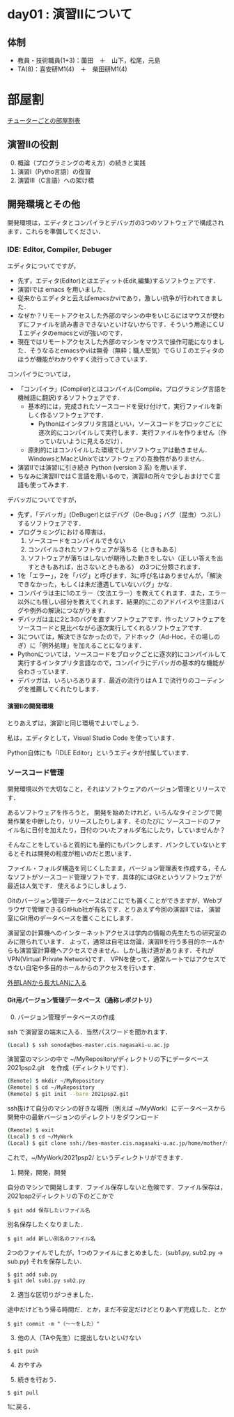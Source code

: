 # day01 : 演習Ⅱについて

## 体制

- 教員・技術職員(1+3)：薗田　＋　山下，松尾，元島
- TA(8)：喜安研M1(4)　＋　柴田研M1(4)

# 部屋割

[チューターごとの部屋割表](/lodgings.pdf)
## 演習Ⅱの役割

0. 概論（プログラミングの考え方）の続きと実践
1. 演習Ⅰ（Pytho言語）の復習
2. 演習Ⅲ（C言語）への架け橋

## 開発環境とその他

開発環境は，エディタとコンパイラとデバッガの3つのソフトウェアで構成されます．これらを準備してください．

### IDE: Editor, Compiler, Debuger

エディタについてですが，
- 先ず，エディタ(Editor)とはエディット(Edit,編集)するソフトウェアです．
- 演習Ⅰでは emacs を用いました．
- 従来からエディタと云えばemacsかviであり，激しい抗争が行われてきました．
- なぜか？リモートアクセスした外部のマシンの中をいじるにはマウスが使わずにファイルを読み書きできないといけないからです．そういう用途にＣＵＩエディタのemacsとviが強いのです．
- 現在ではリモートアクセスした外部のマシンをマウスで操作可能になりました．そうなるとemacsやviは無骨（無粋；職人堅気）でＧＵＩのエディタのほうが機能がわかりやすく流行ってきています．

コンパイラについては，
- 「コンパイラ」(Compiler)とはコンパイル(Compile，プログラミング言語を機械語に翻訳)するソフトウェアです．
  - 基本的には，完成されたソースコードを受け付けて，実行ファイルを新しく作るソフトウェアです．
    - Pythonはインタプリタ言語といい，ソースコードをブロックごとに逐次的にコンパイルして実行します．実行ファイルを作りません（作っていないように見えるだけ）．
  - 原則的にはコンパイルした環境でしかソフトウェアは動きません．WindowsとMacとUnixではソフトウェアの互換性がありません．
- 演習Ⅱでは演習Ⅰに引き続き Python (version 3 系) を用います．
- ちなみに演習ⅢではＣ言語を用いるので，演習Ⅱの所々で少しおまけでＣ言語も使ってみます．

デバッガについてですが，
- 先ず，「デバッガ」(DeBuger)とはデバグ（De-Bug；バグ（昆虫）つぶし）するソフトウェアです．
- プログラミングにおける障害は，
  1. ソースコードをコンパイルできない
  2. コンパイルされたソフトウェアが落ちる（ときもある）
  3. ソフトウェアが落ちはしないが期待した動きをしない（正しい答えを出すときもあれば，出さないときもある）
  の3つに分類されます．
- 1を「エラー」，2を「バグ」と呼びます．3に呼び名はありませんが，「解決できなかった，もしくは未だ遭遇していないバグ」かな．
- コンパイラは主に1のエラー（文法エラー）を教えてくれます．また，エラー以外にも怪しい部分を教えてくれます．結果的にこのアドバイスや注意はバグや例外の解決につながります．
- デバッガは主に2と3のバグを直すソフトウェアです．作ったソフトウェアをソースコードと見比べながら逐次実行してくれるソフトウェアです．
- 3については，解決できなかったので，アドホック（Ad-Hoc，その場しのぎ）に「例外処理」を加えることになります．
- Pythonについては，ソースコードをブロックごとに逐次的にコンパイルして実行するインタプリタ言語なので，コンパイラにデバッガの基本的な機能が合わさっています．
- デバッガは，いろいろあります．最近の流行りはＡＩで流行りのコーディングを推薦してくれたりします．

#### 演習Ⅱの開発環境

とりあえずは，演習Ⅰと同じ環境でよいでしょう．

私は，エディタとして，Visual Studio Code を使っています．

Python自体にも「IDLE Editor」というエディタが付属しています．

### ソースコード管理

開発環境以外で大切なこと，それはソフトウェアのバージョン管理とリリースです．

あるソフトウェアを作ろうと， 開発を始めたけれど，いろんなタイミングで開発作業を中断したり，リリースしたりします．そのたびに
ソースコードのファイル名に日付を加えたり，日付のついたフォルダ名にしたり，していませんか？

そんなことをしていると質的にも量的にもパンクします．パンクしていないとするとそれは開発の粒度が粗いのだと思います．

ファイル・フォルダ構造を同じくしたまま，バージョン管理表を作成する，そんなソフトがソースコード管理ソフトです．具体的にはGitというソフトウェアが最近は人気です．
使えるようにしましょう．

Gitのバージョン管理データベースはどこにでも置くことができますが，Webブラウザで管理できるGitHub社が有名です．とりあえず今回の演習Ⅱでは，
演習室にGit用のデータベースを置くことにします．

演習室の計算機へのインターネットアクセスは学内の情報の先生たちの研究室のみに限られています．
よって，通常は自宅は勿論，演習Ⅱを行う多目的ホールからも演習室計算機へアクセスできません．しかし抜け道があります．それがVPN(Virtual Private Network)です．
VPNを使って，通常ルートではアクセスできない自宅や多目的ホールからのアクセスを行います．

[外部LANから長大LANに入る](/References/VPN/vpn.md)  



#### Git用バージョン管理データベース（通称レポジトリ）

0. バージョン管理データベースの作成

ssh で演習室の端末に入る．当然パスワードを聞かれます．

```sh
(Local) $ ssh sonoda@bes-master.cis.nagasaki-u.ac.jp
```

演習室のマシンの中で ~/MyRepository/ディレクトリの下にデータベース 2021psp2.git　を作成（ディレクトリです）．

```sh
(Remote) $ mkdir ~/MyRepository
(Remote) $ cd ~/MyRepository
(Remote) $ git init --bare 2021psp2.git
```

ssh抜けて自分のマシンの好きな場所（例えば ~/MyWork）にデータベースから開発中の最新バージョンのディレクトリをダウンロード

```sh
(Remote) $ exit
(Local) $ cd ~/MyWork
(Local) $ git clone ssh://bes-master.cis.nagasaki-u.ac.jp/home/mother/sonoda/MyRepository/2021psp2.git
```

これで，~/MyWork/2021psp2/ というディレクトリができます．

1. 開発，開発，開発

自分のマシンで開発します．ファイル保存しないと危険です．ファイル保存は，2021psp2ディレクトリの下のどこかで

```
$ git add 保存したいファイル名
```

別名保存したくなりました．

```
$ git add 新しい別名のファイル名
```

2つのファイルでしたが，1つのファイルにまとめました．(sub1.py, sub2.py -> sub.py)
それを保存したい．

```
$ git add sub.py
$ git del sub1.py sub2.py
```

2. 適当な区切りがつきました．

途中だけどもう帰る時間だ．とか，まだ不安定だけどとりあへず完成した．とか

```
$ git commit -m "（～～をした）"
```

3. 他の人（TAや先生）に提出しないといけない

```
$ git push
```

4. おやすみ

5. 続きを行おう．

```
$ git pull
```
1に戻る．




